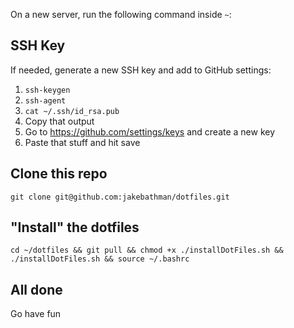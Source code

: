 On a new server, run the following command inside `~`:

## SSH Key
If needed, generate a new SSH key and add to GitHub settings:
1. `ssh-keygen`
2. `ssh-agent`
3. `cat ~/.ssh/id_rsa.pub`
4. Copy that output
5. Go to https://github.com/settings/keys and create a new key
6. Paste that stuff and hit save

## Clone this repo
`git clone git@github.com:jakebathman/dotfiles.git`

## "Install" the dotfiles
`cd ~/dotfiles && git pull && chmod +x ./installDotFiles.sh && ./installDotFiles.sh && source ~/.bashrc`

## All done
Go have fun
